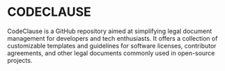 # CODECLAUSE
CodeClause is a GitHub repository aimed at simplifying legal document management for developers and tech enthusiasts. It offers a collection of customizable templates and guidelines for software licenses, contributor agreements, and other legal documents commonly used in open-source projects. 
